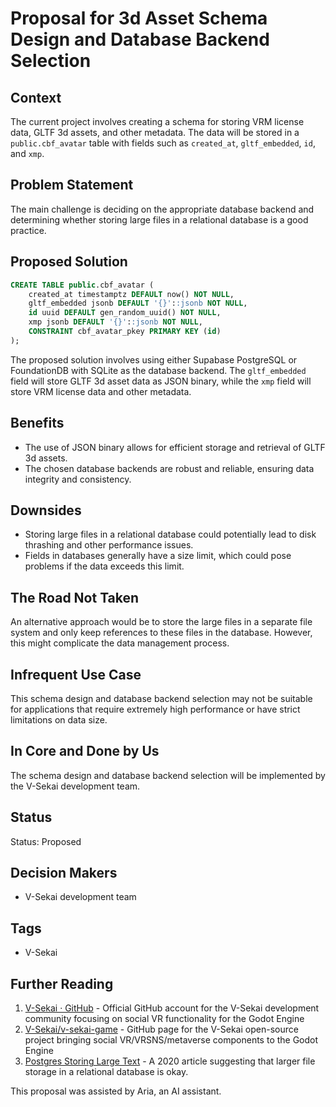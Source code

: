 # Proposal for 3d Asset Schema Design and Database Backend Selection

## Context

The current project involves creating a schema for storing VRM license data, GLTF 3d assets, and other metadata. The data will be stored in a `public.cbf_avatar` table with fields such as `created_at`, `gltf_embedded`, `id`, and `xmp`.

## Problem Statement

The main challenge is deciding on the appropriate database backend and determining whether storing large files in a relational database is a good practice.

## Proposed Solution

```sql
CREATE TABLE public.cbf_avatar (
    created_at timestamptz DEFAULT now() NOT NULL,
    gltf_embedded jsonb DEFAULT '{}'::jsonb NOT NULL,
    id uuid DEFAULT gen_random_uuid() NOT NULL,
    xmp jsonb DEFAULT '{}'::jsonb NOT NULL,
    CONSTRAINT cbf_avatar_pkey PRIMARY KEY (id)
);
```

The proposed solution involves using either Supabase PostgreSQL or FoundationDB with SQLite as the database backend. The `gltf_embedded` field will store GLTF 3d asset data as JSON binary, while the `xmp` field will store VRM license data and other metadata.

## Benefits

- The use of JSON binary allows for efficient storage and retrieval of GLTF 3d assets.
- The chosen database backends are robust and reliable, ensuring data integrity and consistency.

## Downsides

- Storing large files in a relational database could potentially lead to disk thrashing and other performance issues.
- Fields in databases generally have a size limit, which could pose problems if the data exceeds this limit.

## The Road Not Taken

An alternative approach would be to store the large files in a separate file system and only keep references to these files in the database. However, this might complicate the data management process.

## Infrequent Use Case

This schema design and database backend selection may not be suitable for applications that require extremely high performance or have strict limitations on data size.

## In Core and Done by Us

The schema design and database backend selection will be implemented by the V-Sekai development team.

## Status

Status: Proposed

## Decision Makers

- V-Sekai development team

## Tags

- V-Sekai

## Further Reading

1. [V-Sekai · GitHub](https://github.com/v-sekai) - Official GitHub account for the V-Sekai development community focusing on social VR functionality for the Godot Engine
2. [V-Sekai/v-sekai-game](https://github.com/v-sekai/v-sekai-game) - GitHub page for the V-Sekai open-source project bringing social VR/VRSNS/metaverse components to the Godot Engine
3. [Postgres Storing Large Text](https://blog.rustprooflabs.com/2020/07/postgres-storing-large-text) - A 2020 article suggesting that larger file storage in a relational database is okay.

This proposal was assisted by Aria, an AI assistant.
